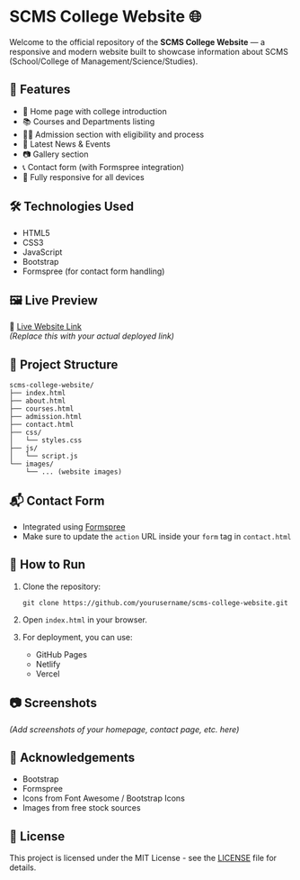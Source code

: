 # SCMS College Website 🌐

Welcome to the official repository of the **SCMS College Website** — a responsive and modern website built to showcase information about SCMS (School/College of Management/Science/Studies).

## 🚀 Features

- 🏫 Home page with college introduction  
- 📚 Courses and Departments listing  
- 🧑‍🎓 Admission section with eligibility and process  
- 📰 Latest News & Events  
- 📷 Gallery section  
- 📞 Contact form (with Formspree integration)  
- 📱 Fully responsive for all devices  

## 🛠️ Technologies Used

- HTML5  
- CSS3  
- JavaScript  
- Bootstrap  
- Formspree (for contact form handling)

## 🖼️ Live Preview

🔗 [Live Website Link](https://your-deployment-link.com)  
*(Replace this with your actual deployed link)*

## 📁 Project Structure

```
scms-college-website/
├── index.html
├── about.html
├── courses.html
├── admission.html
├── contact.html
├── css/
│   └── styles.css
├── js/
│   └── script.js
└── images/
    └── ... (website images)
```

## 📬 Contact Form

- Integrated using [Formspree](https://formspree.io/)  
- Make sure to update the `action` URL inside your `form` tag in `contact.html`

## 📌 How to Run

1. Clone the repository:
   ```
   git clone https://github.com/yourusername/scms-college-website.git
   ```
2. Open `index.html` in your browser.

3. For deployment, you can use:
   - GitHub Pages
   - Netlify
   - Vercel

## 📷 Screenshots

*(Add screenshots of your homepage, contact page, etc. here)*

## 🙌 Acknowledgements

- Bootstrap  
- Formspree  
- Icons from Font Awesome / Bootstrap Icons  
- Images from free stock sources

## 📃 License

This project is licensed under the MIT License - see the [LICENSE](LICENSE) file for details.
